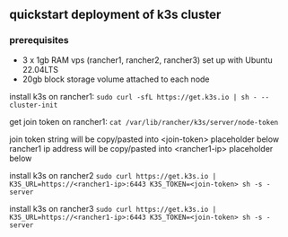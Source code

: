 ## quickstart deployment of k3s cluster

### prerequisites
* 3 x 1gb RAM vps (rancher1, rancher2, rancher3) set up with Ubuntu 22.04LTS
* 20gb block storage volume attached to each node

install k3s on rancher1:
`sudo curl -sfL https://get.k3s.io | sh - --cluster-init`

get join token on rancher1:
`cat /var/lib/rancher/k3s/server/node-token`

join token string will be copy/pasted into \<join-token\> placeholder below  
rancher1 ip address will be copy/pasted into \<rancher1-ip\> placeholder below

install k3s on rancher2
`sudo curl https://get.k3s.io | K3S_URL=https://<rancher1-ip>:6443 K3S_TOKEN=<join-token> sh -s - server`

install k3s on rancher3
`sudo curl https://get.k3s.io | K3S_URL=https://<rancher1-ip>:6443 K3S_TOKEN=<join-token> sh -s - server`
